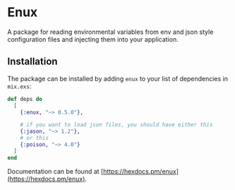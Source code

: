 # Enux

A package for reading environmental variables from env and json style configuration files and injecting them into your application.

## Installation

The package can be installed by adding `enux` to your list of dependencies in `mix.exs`:

```elixir
def deps do
  [
    {:enux, "~> 0.5.0"},

    # if you want to load json files, you should have either this
    {:jason, "~> 1.2"},
    # or this
    {:poison, "~> 4.0"}
  ]
end
```

Documentation can be found at [https://hexdocs.pm/enux](https://hexdocs.pm/enux).
